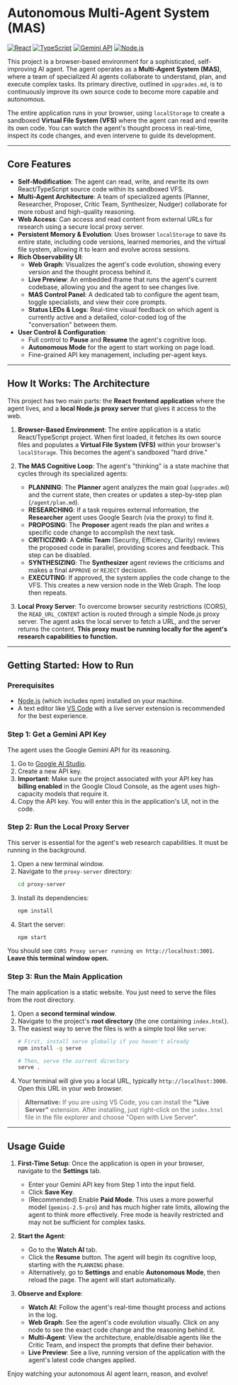 
# Autonomous Multi-Agent System (MAS)

[![React](https://img.shields.io/badge/React-19-blue?logo=react)](https://react.dev/) [![TypeScript](https://img.shields.io/badge/TypeScript-5.x-blue?logo=typescript)](https://www.typescriptlang.org/) [![Gemini API](https://img.shields.io/badge/Google-Gemini%20API-4285F4?logo=google)](https://ai.google.dev/) [![Node.js](https://img.shields.io/badge/Node.js-Proxy-green?logo=nodedotjs)](https://nodejs.org/)

This project is a browser-based environment for a sophisticated, self-improving AI agent. The agent operates as a **Multi-Agent System (MAS)**, where a team of specialized AI agents collaborate to understand, plan, and execute complex tasks. Its primary directive, outlined in `upgrades.md`, is to continuously improve its own source code to become more capable and autonomous.

The entire application runs in your browser, using `localStorage` to create a sandboxed **Virtual File System (VFS)** where the agent can read and rewrite its own code. You can watch the agent's thought process in real-time, inspect its code changes, and even intervene to guide its development.

---

## Core Features

-   **Self-Modification**: The agent can read, write, and rewrite its own React/TypeScript source code within its sandboxed VFS.
-   **Multi-Agent Architecture**: A team of specialized agents (Planner, Researcher, Proposer, Critic Team, Synthesizer, Nudger) collaborate for more robust and high-quality reasoning.
-   **Web Access**: Can access and read content from external URLs for research using a secure local proxy server.
-   **Persistent Memory & Evolution**: Uses browser `localStorage` to save its entire state, including code versions, learned memories, and the virtual file system, allowing it to learn and evolve across sessions.
-   **Rich Observability UI**:
    -   **Web Graph**: Visualizes the agent's code evolution, showing every version and the thought process behind it.
    -   **Live Preview**: An embedded iframe that runs the agent's current codebase, allowing you and the agent to see changes live.
    -   **MAS Control Panel**: A dedicated tab to configure the agent team, toggle specialists, and view their core prompts.
    -   **Status LEDs & Logs**: Real-time visual feedback on which agent is currently active and a detailed, color-coded log of the "conversation" between them.
-   **User Control & Configuration**:
    -   Full control to **Pause** and **Resume** the agent's cognitive loop.
    -   **Autonomous Mode** for the agent to start working on page load.
    -   Fine-grained API key management, including per-agent keys.

---

## How It Works: The Architecture

This project has two main parts: the **React frontend application** where the agent lives, and a **local Node.js proxy server** that gives it access to the web.



1.  **Browser-Based Environment**: The entire application is a static React/TypeScript project. When first loaded, it fetches its own source files and populates a **Virtual File System (VFS)** within your browser's `localStorage`. This becomes the agent's sandboxed "hard drive."

2.  **The MAS Cognitive Loop**: The agent's "thinking" is a state machine that cycles through its specialized agents:
    -   **PLANNING**: The **Planner** agent analyzes the main goal (`upgrades.md`) and the current state, then creates or updates a step-by-step plan (`/agent/plan.md`).
    -   **RESEARCHING**: If a task requires external information, the **Researcher** agent uses Google Search (via the proxy) to find it.
    -   **PROPOSING**: The **Proposer** agent reads the plan and writes a specific code change to accomplish the next task.
    -   **CRITICIZING**: A **Critic Team** (Security, Efficiency, Clarity) reviews the proposed code in parallel, providing scores and feedback. This step can be disabled.
    -   **SYNTHESIZING**: The **Synthesizer** agent reviews the criticisms and makes a final `APPROVE` or `REJECT` decision.
    -   **EXECUTING**: If approved, the system applies the code change to the VFS. This creates a new version node in the Web Graph. The loop then repeats.

3.  **Local Proxy Server**: To overcome browser security restrictions (CORS), the `READ_URL_CONTENT` action is routed through a simple Node.js proxy server. The agent asks the local server to fetch a URL, and the server returns the content. **This proxy must be running locally for the agent's research capabilities to function.**

---

## Getting Started: How to Run

### Prerequisites

-   [Node.js](https://nodejs.org/) (which includes npm) installed on your machine.
-   A text editor like [VS Code](https://code.visualstudio.com/) with a live server extension is recommended for the best experience.

### Step 1: Get a Gemini API Key

The agent uses the Google Gemini API for its reasoning.
1.  Go to [Google AI Studio](https://aistudio.google.com/app/apikey).
2.  Create a new API key.
3.  **Important:** Make sure the project associated with your API key has **billing enabled** in the Google Cloud Console, as the agent uses high-capacity models that require it.
4.  Copy the API key. You will enter this in the application's UI, not in the code.

### Step 2: Run the Local Proxy Server

This server is essential for the agent's web research capabilities. It must be running in the background.

1.  Open a new terminal window.
2.  Navigate to the `proxy-server` directory:
    ```bash
    cd proxy-server
    ```
3.  Install its dependencies:
    ```bash
    npm install
    ```
4.  Start the server:
    ```bash
    npm start
    ```
You should see `CORS Proxy server running on http://localhost:3001`. **Leave this terminal window open.**

### Step 3: Run the Main Application

The main application is a static website. You just need to serve the files from the root directory.

1.  Open a **second terminal window**.
2.  Navigate to the project's **root directory** (the one containing `index.html`).
3.  The easiest way to serve the files is with a simple tool like `serve`:
    ```bash
    # First, install serve globally if you haven't already
    npm install -g serve

    # Then, serve the current directory
    serve .
    ```
4.  Your terminal will give you a local URL, typically `http://localhost:3000`. Open this URL in your web browser.

> **Alternative:** If you are using VS Code, you can install the **"Live Server"** extension. After installing, just right-click on the `index.html` file in the file explorer and choose "Open with Live Server".

---

## Usage Guide

1.  **First-Time Setup**: Once the application is open in your browser, navigate to the **Settings** tab.
    -   Enter your Gemini API key from Step 1 into the input field.
    -   Click **Save Key**.
    -   (Recommended) Enable **Paid Mode**. This uses a more powerful model (`gemini-2.5-pro`) and has much higher rate limits, allowing the agent to think more effectively. Free mode is heavily restricted and may not be sufficient for complex tasks.

2.  **Start the Agent**:
    -   Go to the **Watch AI** tab.
    -   Click the **Resume** button. The agent will begin its cognitive loop, starting with the `PLANNING` phase.
    -   Alternatively, go to **Settings** and enable **Autonomous Mode**, then reload the page. The agent will start automatically.

3.  **Observe and Explore**:
    -   **Watch AI**: Follow the agent's real-time thought process and actions in the log.
    -   **Web Graph**: See the agent's code evolution visually. Click on any node to see the exact code change and the reasoning behind it.
    -   **Multi-Agent**: View the architecture, enable/disable agents like the Critic Team, and inspect the prompts that define their behavior.
    -   **Live Preview**: See a live, running version of the application with the agent's latest code changes applied.

Enjoy watching your autonomous AI agent learn, reason, and evolve!
